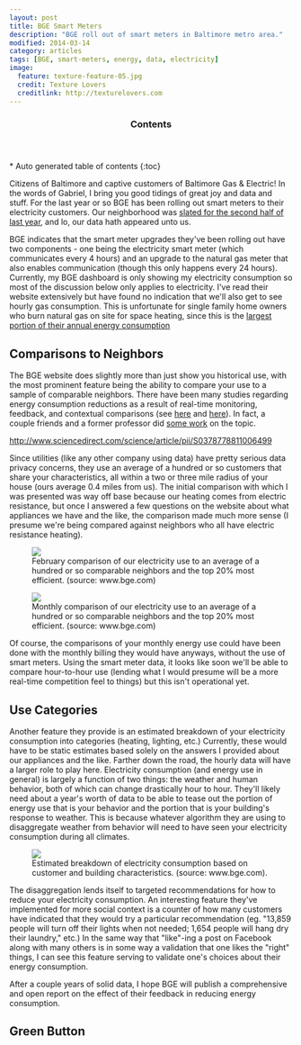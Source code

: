 ```yaml
---
layout: post
title: BGE Smart Meters
description: "BGE roll out of smart meters in Baltimore metro area."
modified: 2014-03-14
category: articles
tags: [BGE, smart-meters, energy, data, electricity]
image:
  feature: texture-feature-05.jpg
  credit: Texture Lovers
  creditlink: http://texturelovers.com
---
```


<section id="table-of-contents" class="toc">
  <header>
    <h3>Contents</h3>
  </header>
<div id="drawer" markdown="1">
*  Auto generated table of contents
{:toc}
</div>
</section><!-- /#table-of-contents -->

Citizens of Baltimore and captive customers of Baltimore Gas & Electric! In the words of Gabriel, I bring you good tidings of great joy and data and stuff. For the last year or so BGE has been rolling out smart meters to their electricity customers. Our neighborhood was <a href="http://www.bge.com/smartenergy/smartgrid/smartmeters/Pages/Installation-Schedule.aspx">slated for the second half of last year</a>, and lo, our data hath appeared unto us.

BGE indicates that the smart meter upgrades they've been rolling out have two components - one being the electricity smart meter (which communicates every 4 hours) and an upgrade to the natural gas meter that also enables communication (though this only happens every 24 hours). Currently, my BGE dashboard is only showing my electricity consumption so most of the discussion below only applies to electricity. I've read their website extensively but have found no indication that we'll also get to see hourly gas consumption. This is unfortunate for single family home owners who burn natural gas on site for space heating, since this is the <a href="http://www.eia.gov/todayinenergy/detail.cfm?id=10271&src=%E2%80%B9%20Consumption%20%20%20%20%20%20Residential%20Energy%20Consumption%20Survey%20(RECS)-b1">largest portion of their annual energy consumption</a>

## Comparisons to Neighbors

The BGE website does slightly more than just show you historical use, with the most prominent feature being the ability to compare your use to a sample of comparable neighbors. There have been many studies regarding energy consumption reductions as a result of real-time monitoring, feedback, and contextual comparisons (see <a href="http://www1.eere.energy.gov/seeaction/pdfs/customerinformation_behavioral_status_summary.pdf
">here</a> and <a href="">here</a>). In fact, a couple friends and a former professor did <a href="http://www.sciencedirect.com/science/article/pii/S0378778811006499">some work</a> on the topic.

http://www.sciencedirect.com/science/article/pii/S0378778811006499

Since utilities (like any other company using data) have pretty serious data privacy concerns, they use an average of a hundred or so customers that share your characteristics, all within a two or three mile radius of your house (ours average 0.4 miles from us). The initial comparison with which I was presented was way off base because our heating comes from electric resistance, but once I answered a few questions on the website about what appliances we have and the like, the comparison made much more sense (I presume we're being compared against neighbors who all have electric resistance heating).

<figure>
  <a href="{{ site.url }}/images/BGE-dashboard-01.png"><img src="{{ site.url }}/images/BGE-dashboard-01.png"></a>
  <figcaption>February comparison of our electricity use to an average of a hundred or so comparable neighbors and the top 20% most efficient. (source: www.bge.com)</figcaption>
</figure>

<figure>
  <a href="{{ site.url }}/images/BGE-dashboard-02.png"><img src="{{ site.url }}/images/BGE-dashboard-02.png"></a>
  <figcaption>Monthly comparison of our electricity use to an average of a hundred or so comparable neighbors and the top 20% most efficient. (source: www.bge.com)</figcaption>
</figure>

Of course, the comparisons of your monthly energy use could have been done with the monthly billing they would have anyways, without the use of smart meters. Using the smart meter data, it looks like soon we'll be able to compare hour-to-hour use (lending what I would presume will be a more real-time competition feel to things) but this isn't operational yet.

## Use Categories

Another feature they provide is an estimated breakdown of your electricity consumption into categories (heating, lighting, etc.) Currently, these would have to be static estimates based solely on the answers I provided about our appliances and the like. Farther down the road, the hourly data will have a larger role to play here. Electricity consumption (and energy use in general) is largely a function of two things: the weather and human behavior, both of which can change drastically hour to hour. They'll likely need about a year's worth of data to be able to tease out the portion of energy use that is your behavior and the portion that is your building's response to weather. This is because whatever algorithm they are using to disaggregate weather from behavior will need to have seen your electricity consumption during all climates.

<figure>
  <a href="{{ site.url }}/images/BGE-dashboard-06.png"><img src="{{ site.url }}/images/BGE-dashboard-06.png"></a>
  <figcaption>Estimated breakdown of electricity consumption based on customer and building characteristics. (source: www.bge.com).</figcaption>
</figure>

The disaggregation lends itself to targeted recommendations for how to reduce your electricity consumption. An interesting feature they've implemented for more social context is a counter of how many customers have indicated that they would try a particular recommendation (eg. "13,859 people will turn off their lights when not needed; 1,654 people will hang dry their laundry," etc.) In the same way that "like"-ing a post on Facebook along with many others is in some way a validation that one likes the "right" things, I can see this feature serving to validate one's choices about their energy consumption.

After a couple years of solid data, I hope BGE will publish a comprehensive and open report on the effect of their feedback in reducing energy consumption. 

## Green Button

